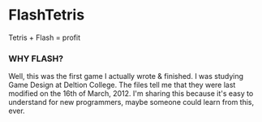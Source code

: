 # FlashTetris
Tetris + Flash = profit

### WHY FLASH? ###
Well, this was the first game I actually wrote & finished. I was studying Game Design at Deltion College. The files tell me that they were last modified on the 16th of March, 2012. I'm sharing this because it's easy to understand for new programmers, maybe someone could learn from this, ever.
